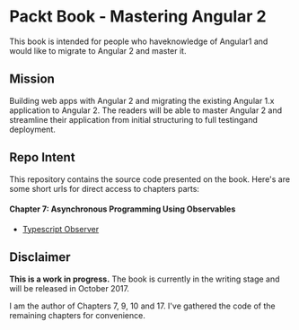 # Packt Book - Mastering Angular 2

This book is intended for people who haveknowledge of Angular1 and would like to migrate to Angular 2 and master it.

## Mission

Building web apps with Angular 2 and migrating the existing Angular 1.x application to Angular 2. The readers will be able to master Angular 2 and streamline their application from initial structuring to full testingand deployment.

## Repo Intent

This repository contains the source code presented on the book. Here's are some short urls for direct access to chapters parts:

#### Chapter 7: Asynchronous Programming Using Observables
* [Typescript Observer](http://bit.ly/mastering-angular2-chap7-part1)


## Disclaimer

**This is a work in progress.** 
The book is currently in the writing stage and will be released in October 2017.

I am the author of Chapters 7, 9, 10 and 17. I've gathered the code of the remaining chapters for convenience. 
